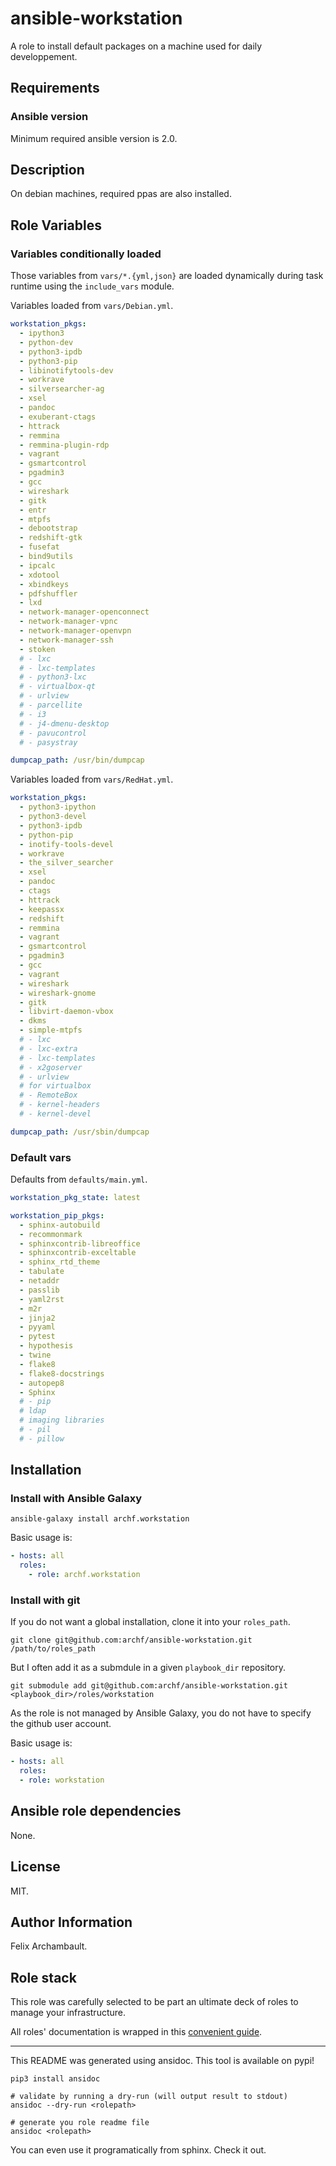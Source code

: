 # ansible-workstation

A role to install default packages on a machine used for daily developpement.

## Requirements

### Ansible version

Minimum required ansible version is 2.0.

## Description

On debian machines, required ppas are also installed.


## Role Variables

### Variables conditionally loaded

Those variables from `vars/*.{yml,json}` are loaded dynamically during task
runtime using the `include_vars` module.

Variables loaded from `vars/Debian.yml`.

```yaml
workstation_pkgs:
  - ipython3
  - python-dev
  - python3-ipdb
  - python3-pip
  - libinotifytools-dev
  - workrave
  - silversearcher-ag
  - xsel
  - pandoc
  - exuberant-ctags
  - httrack
  - remmina
  - remmina-plugin-rdp
  - vagrant
  - gsmartcontrol
  - pgadmin3
  - gcc
  - wireshark
  - gitk
  - entr
  - mtpfs
  - debootstrap
  - redshift-gtk
  - fusefat
  - bind9utils
  - ipcalc
  - xdotool
  - xbindkeys
  - pdfshuffler
  - lxd
  - network-manager-openconnect
  - network-manager-vpnc
  - network-manager-openvpn
  - network-manager-ssh
  - stoken
  # - lxc
  # - lxc-templates
  # - python3-lxc
  # - virtualbox-qt
  # - urlview
  # - parcellite
  # - i3
  # - j4-dmenu-desktop
  # - pavucontrol
  # - pasystray

dumpcap_path: /usr/bin/dumpcap

```

Variables loaded from `vars/RedHat.yml`.

```yaml
workstation_pkgs:
  - python3-ipython
  - python3-devel
  - python3-ipdb
  - python-pip
  - inotify-tools-devel
  - workrave
  - the_silver_searcher
  - xsel
  - pandoc
  - ctags
  - httrack
  - keepassx
  - redshift
  - remmina
  - vagrant
  - gsmartcontrol
  - pgadmin3
  - gcc
  - vagrant
  - wireshark
  - wireshark-gnome
  - gitk
  - libvirt-daemon-vbox
  - dkms
  - simple-mtpfs
  # - lxc
  # - lxc-extra
  # - lxc-templates
  # - x2goserver
  # - urlview
  # for virtualbox
  # - RemoteBox
  # - kernel-headers
  # - kernel-devel

dumpcap_path: /usr/sbin/dumpcap

```

### Default vars

Defaults from `defaults/main.yml`.

```yaml
workstation_pkg_state: latest

workstation_pip_pkgs:
  - sphinx-autobuild
  - recommonmark
  - sphinxcontrib-libreoffice
  - sphinxcontrib-exceltable
  - sphinx_rtd_theme
  - tabulate
  - netaddr
  - passlib
  - yaml2rst
  - m2r
  - jinja2
  - pyyaml
  - pytest
  - hypothesis
  - twine
  - flake8
  - flake8-docstrings
  - autopep8
  - Sphinx
  # - pip
  # ldap
  # imaging libraries
  # - pil
  # - pillow

```


## Installation

### Install with Ansible Galaxy

```shell
ansible-galaxy install archf.workstation
```

Basic usage is:

```yaml
- hosts: all
  roles:
    - role: archf.workstation
```

### Install with git

If you do not want a global installation, clone it into your `roles_path`.

```shell
git clone git@github.com:archf/ansible-workstation.git /path/to/roles_path
```

But I often add it as a submdule in a given `playbook_dir` repository.

```shell
git submodule add git@github.com:archf/ansible-workstation.git <playbook_dir>/roles/workstation
```

As the role is not managed by Ansible Galaxy, you do not have to specify the
github user account.

Basic usage is:

```yaml
- hosts: all
  roles:
  - role: workstation
```

## Ansible role dependencies

None.

## License

MIT.

## Author Information

Felix Archambault.

## Role stack

This role was carefully selected to be part an ultimate deck of roles to manage
your infrastructure.

All roles' documentation is wrapped in this [convenient guide](http://127.0.0.1:8000/).


---
This README was generated using ansidoc. This tool is available on pypi!

```shell
pip3 install ansidoc

# validate by running a dry-run (will output result to stdout)
ansidoc --dry-run <rolepath>

# generate you role readme file
ansidoc <rolepath>
```

You can even use it programatically from sphinx. Check it out.